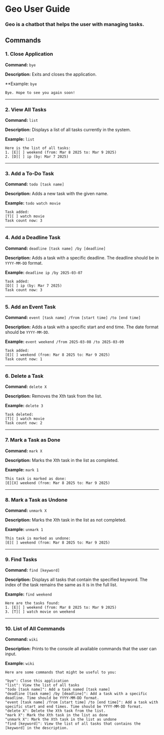 # Geo User Guide

### Geo is a chatbot that helps the user with managing tasks.

## Commands

### 1. Close Application
**Command:** `bye`

**Description:** Exits and closes the application.

**Example: `bye`
```
Bye. Hope to see you again soon!
```

---

### 2. View All Tasks
**Command:** `list`

**Description:** Displays a list of all tasks currently in the system.

**Example:** `list`
```
Here is the list of all tasks:
1. [E][ ] weekend (from: Mar 8 2025 to: Mar 9 2025)
2. [D][ ] ip (by: Mar 7 2025)
```

---

### 3. Add a To-Do Task
**Command:** `todo [task name]`

**Description:** Adds a new task with the given name.

**Example:** `todo watch movie`
```
Task added:
[T][ ] watch movie
Task count now: 3
```

---

### 4. Add a Deadline Task
**Command:** `deadline [task name] /by [deadline]`

**Description:** Adds a task with a specific deadline. The deadline should be in `YYYY-MM-DD` format.

**Example:** `deadline ip /by 2025-03-07`
```
Task added:
[D][ ] ip (by: Mar 7 2025)
Task count now: 3
```

---

### 5. Add an Event Task
**Command:** `event [task name] /from [start time] /to [end time]`

**Description:** Adds a task with a specific start and end time. The date format should be `YYYY-MM-DD`.

**Example:** `event weekend /from 2025-03-08 /to 2025-03-09`
```
Task added:
[E][ ] weekend (from: Mar 8 2025 to: Mar 9 2025)
Task count now: 1
```

---

### 6. Delete a Task
**Command:** `delete X`

**Description:** Removes the Xth task from the list.

**Example:** `delete 3`
```
Task deleted:
[T][ ] watch movie
Task count now: 2
```

---

### 7. Mark a Task as Done
**Command:** `mark X`

**Description:** Marks the Xth task in the list as completed.

**Example:** `mark 1`
```
This task is marked as done:
[E][X] weekend (from: Mar 8 2025 to: Mar 9 2025)
```

---

### 8. Mark a Task as Undone
**Command:** `unmark X`

**Description:** Marks the Xth task in the list as not completed.

**Example:** `unmark 1`
```
This task is marked as undone:
[E][ ] weekend (from: Mar 8 2025 to: Mar 9 2025)
```

---

### 9. Find Tasks
**Command:** `find [keyword]`

**Description:** Displays all tasks that contain the specified keyword. The index of the task remains the same as it is in the full list.

**Example:** `find weekend`
```
Here are the tasks found:
1. [E][ ] weekend (from: Mar 8 2025 to: Mar 9 2025)
3. [T][ ] watch movie on weekend
```

---

### 10. List of All Commands
**Command:** `wiki`

**Description:** Prints to the console all available commands that the user can input.

**Example:** `wiki`
```
Here are some commands that might be useful to you:
                
"bye": Close this application
"list": View the list of all tasks
"todo [task name]": Add a task named [task name]
"deadline [task name] /by [deadline]": Add a task with a specific deadline. Time should be YYYY-MM-DD format.
"event [task name] /from [start time] /to [end time]": Add a task with specific start and end times. Time should be YYYY-MM-DD format.
"delete X": Delete the Xth task from the list.
"mark X": Mark the Xth task in the list as done
"unmark X": Mark the Xth task in the list as undone
"find [keyword]": View the list of all tasks that contains the [keyword] in the description.
```
